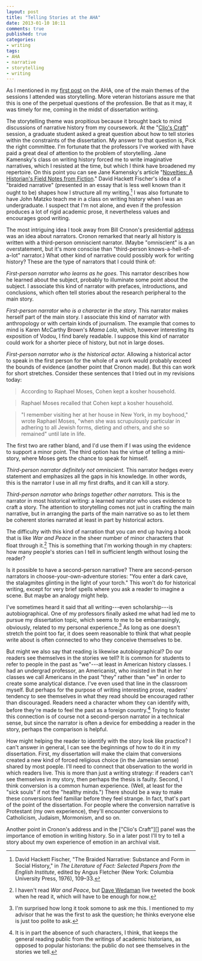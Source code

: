 ```yaml
---
layout: post
title: "Telling Stories at the AHA"
date: 2013-01-10 10:11
comments: true  
published: true
categories: 
- writing
tags:
- AHA
- narrative
- storytelling
- writing
---
```


As I mentioned in my [first post][] on the AHA, one of the main themes
of the sessions I attended was storytelling. More veteran historians
assure me that this is one of the perpetual questions of the profession.
Be that as it may, it was timely for me, coming in the midst of 
dissertation writing.

<!--more-->

The storytelling theme was propitious because it brought back to
mind discussions of narrative history from my coursework. At
the "[Clio's Craft][]" session, a graduate student asked a great
question about how to tell stories within the constraints of the
dissertation. My answer to that question is, Pick the right committee.
I'm fortunate that the professors I've worked with have
paid a great deal of attention to the problem of storytelling. Jane
Kamensky's class on writing history forced me to write imaginative 
narratives, which I resisted at the time, but which I think
have broadened my repertoire. On this point you can see Jane Kamensky's
article "[Novelties: A Historian's Field Notes from Fiction][]." David
Hackett Fischer's idea of a "braided narrative" (presented in an essay
that is less well known than it ought to be) shapes how I structure all
my writing.[^1] I was also fortunate to have John Matzko teach me in a
class on writing history when I was an undergraduate. I suspect that I'm
not alone, and even if the profession produces a lot of rigid academic
prose, it nevertheless values and encourages good writing.

The most intriguing idea I took away from Bill Cronon's presidential
[address][] was an idea about narrators. Cronon remarked that nearly all
history is written with a third-person omniscient narrator. (Maybe
"omniscient" is a an overstatement, but it's more conscise than
"third-person knows-a-hell-of-a-lot" narrator.) What other kind of
narrative could possibly work for writing history? These are the type of 
narrators that I could think of:

*First-person narrator who learns as he goes.* This narrator describes
how he learned about the subject, probably to illuminate some point
about the subject. I associate this kind of narrator with prefaces,
introductions, and conclusions, which often tell stories about the 
research peripheral to the main story.

*First-person narrator who is a character in the story.* This narrator
makes herself part of the main story. I associate this kind of narrator
with anthropology or with certain kinds of journalism. The example that
comes to mind is Karen McCarthy Brown's *Mama Lola*, which, however
interesting its exposition of Vodou, I find barely readable. I suppose
this kind of narrator could work for a shorter piece of history, but not
in large doses.

*First-person narrator who is the historical actor.* Allowing a
historical actor to speak in the first person for the whole of a work
would probably exceed the bounds of evidence (another point that Cronon
made). But this can work for short stretches. Consider these sentences
that I tried out in my revisions today:

> According to Raphael Moses, Cohen kept a kosher household.

> Raphael Moses recalled that Cohen kept a kosher household.

> "I remember visiting her at her house in New York, in my boyhood,"
> wrote Raphael Moses, "when she was scrupulously particular in adhering
> to all Jewish forms, dieting and others, and she so remained" until
> late in life.

The first two are rather bland, and I'd use them if I was using the 
evidence to support a minor point.  The third option has the virtue of 
telling a mini-story, where Moses gets the chance to speak for himself.

*Third-person narrator definitely not omniscient.* This narrator hedges
every statement and emphasizes all the gaps in his knowledge. In other
words, this is the narrator I use in all my first drafts, and it can
kill a story.

*Third-person narrator who brings together other narrators.* This is the
narrator in most historical writing: a learned narrator who uses
evidence to craft a story. The attention to storytelling comes not just
in crafting the main narrative, but in arranging the parts of the main
narrative so as to let them be coherent stories narrated at least in
part by historical actors.

The difficulty with this kind of narration that you can end up having a
book that is like *War and Peace* in the sheer number of minor
characters that float through it.[^2] This is something that I'm working
though in my chapters: how many people's stories can I tell in
sufficient length without losing the reader?

Is it possible to have a second-person narrative? There are
second-person narrators in choose-your-own-adventure stories: "You enter
a dark cave, the stalagmites glinting in the light of your torch." This
won't do for historical writing, except for very brief spells where you
ask a reader to imagine a scene. But maybe an analogy might help.

I've sometimes heard it said that all writing---even scholarship---is
autobiographical. One of my professors finally asked me what had led me
to pursue my dissertation topic, which seems to me to be embarrasingly,
obviously, related to my personal experience.[^3] As long as one doesn't
stretch the point too far, it does seem reasonable to think that what
people write about is often connected to who they conceive themselves to
be.

But might we also say that reading is likewise autobiographical? Do our
readers see themselves in the stories we tell? It is common for students
to refer to people in the past as "we"---at least in American history
classes. I had an undergrad professor, an Americanist, who insisted in
that in her classes we call Americans in the past "they" rather than
"we" in order to create some analytical distance. I've even used that
line in the classroom myself. But perhaps for the purpose of writing
interesting prose, readers' tendency to see themselves in what they read
should be encouraged rather than discouraged. Readers need a character
whom they can identify with, before they're made to feel the past as a
foreign country.[^4] Trying to foster this connection is of course not a 
second-person narrator in a technical sense, but since the narrator is 
often a device for embedding a reader in the story, perhaps the 
comparison is helpful.

How might helping the reader to identify with the story look like 
practice? I can't answer in general, I can see the beginnings of how to 
do it in my dissertation. First, my dissertation will make the claim 
that conversions created a new kind of forced religious choice (in the 
Jamesian sense) shared by most poeple. I'll need to connect that 
observation to the world in which readers live. This is more than just a 
writing strategy: if readers can't see themselves in my story, then 
perhaps the thesis is faulty. Second, I think conversion is a common 
human experience. (Well, at least for the "sick souls" if not the 
"healthy minds.") There should be a way to make these conversions feel 
familiar before they feel strange. In fact, that's part of the point of 
the dissertation. For people where the conversion narrative is 
Protestant (my own experience), they'll encounter conversions to 
Catholicism, Judaism, Mormonism, and so on. 

Another point in Cronon's address and in the ["Clio's Craft"][] panel
was the importance of emotion in writing history. So in a later post
I'll try to tell a story about my own experience of emotion in an
archival visit.

[^1]: David Hackett Fischer, "The Braided Narrative: Substance and Form
    in Social History," in *The Literature of Fact: Selected Papers from
    the English Institute*, edited by Angus Fletcher (New York:
    Columbia University Press, 1976), 109–33.

[^2]: I haven't read *War and Peace*, but [Dave Wedaman][] live tweeted
    the book when he read it, which will have to be enough for
    now.

[^3]: I'm surprised how long it took somone to ask me this. I mentioned
    to my advisor that he was the first to ask the question; he thinks
    everyone else is just too polite to ask.

[^4]: It is in part the absence of such characters, I think, that keeps
    the general reading public from the writings of academic historians,
    as opposed to popular historians: the public do not see themselves
    in the stories we tell.

  [first post]: http://lincolnmullen.com/blog/initial-thoughts-from-the-aha/
  [Clio's Craft]: http://aha.confex.com/aha/2013/webprogram/Session9310.html
    "title"
  [Novelties: A Historian's Field Notes from Fiction]: http://muse.jhu.edu/journals/historically_speaking/v012/12.2.kamensky.html
  [address]: https://www.youtube.com/watch?feature=player_embedded&v=RWf3wrxvACg
  [Dave Wedaman]: https://twitter.com/wedaman
